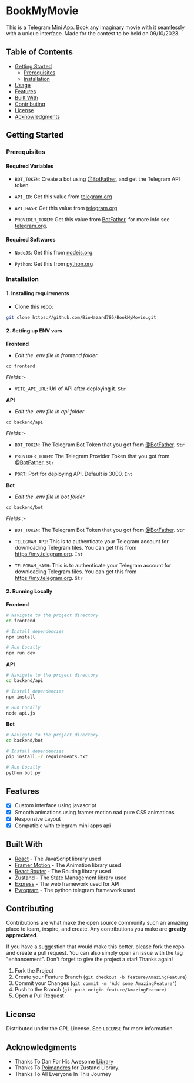 # BookMyMovie

This is a Telegram Mini App. Book any imaginary movie with it seamlessly with a unique interface. Made for the contest to be held on 09/10/2023.

## Table of Contents

- [Getting Started](#getting-started)
  - [Prerequisites](#prerequisites)
  - [Installation](#installation)
- [Usage](#usage)
- [Features](#features)
- [Built With](#built-with)
- [Contributing](#contributing)
- [License](#license)
- [Acknowledgments](#acknowledgments)

## Getting Started

### Prerequisites

#### Required Variables

- `BOT_TOKEN`: Create a bot using [@BotFather](https://telegram.dog/BotFather), and get the Telegram API token.

- `API_ID`: Get this value from [telegram.org](https://my.telegram.org/apps)

- `API_HASH`: Get this value from [telegram.org](https://my.telegram.org/apps)

- `PROVIDER_TOKEN`: Get this value from [BotFather](https://telegram.dog/BotFather), for more info see [telegram.org](https://core.telegram.org/bots/payments#getting-a-token).

#### Required Softwares

- `NodeJS`: Get this from [nodejs.org](https://nodejs.org/en/download).

- `Python`: Get this from [python.org](https://www.python.org/downloads/)

### Installation

#### 1. Installing requirements

- Clone this repo:

```bash
git clone https://github.com/BioHazard786/BookMyMovie.git
```

#### 2. Setting up ENV vars

**Frontend**

- _Edit the .env file in frontend folder_

```
cd frontend
```

_Fields :-_

- `VITE_API_URL`: Url of API after deploying it. `Str`

**API**

- _Edit the .env file in api folder_

```
cd backend/api
```

_Fields :-_

- `BOT_TOKEN`: The Telegram Bot Token that you got from [@BotFather](https://t.me/BotFather). `Str`

- `PROVIDER_TOKEN`: The Telegram Provider Token that you got from [@BotFather](https://t.me/BotFather). `Str`

- `PORT`: Port for deploying API. Default is 3000. `Int`

**Bot**

- _Edit the .env file in bot folder_

```
cd backend/bot
```

_Fields :-_

- `BOT_TOKEN`: The Telegram Bot Token that you got from [@BotFather](https://t.me/BotFather). `Str`

- `TELEGRAM_API`: This is to authenticate your Telegram account for downloading Telegram files. You can get this from <https://my.telegram.org>. `Int`
- `TELEGRAM_HASH`: This is to authenticate your Telegram account for downloading Telegram files. You can get this from <https://my.telegram.org>. `Str`

#### 2. Running Locally

**Frontend**

```bash
# Navigate to the project directory
cd frontend

# Install dependencies
npm install

# Run Locally
npm run dev
```

**API**

```bash
# Navigate to the project directory
cd backend/api

# Install dependencies
npm install

# Run Locally
node api.js
```

**Bot**

```bash
# Navigate to the project directory
cd backend/bot

# Install dependencies
pip install -r requirements.txt

# Run Locally
python bot.py
```

## Features

- [x] Custom interface using javascript
- [x] Smooth animations using framer motion nad pure CSS animations
- [x] Responsive Layout
- [x] Compatible with telegram mini apps api

## Built With

- [React](https://reactjs.org/) - The JavaScript library used
- [Framer Motion](https://www.framer.com/motion/) - The Animation library used
- [React Router](https://reactrouter.com/en/main) - The Routing library used
- [Zustand](https://github.com/pmndrs/zustand/) - The State Management library used
- [Express](https://expressjs.com/) - The web framework used for API
- [Pyrogram](https://pyrogram.org/) - The python telegram framework used

## Contributing

Contributions are what make the open source community such an amazing place to learn, inspire, and create. Any contributions you make are **greatly appreciated**.

If you have a suggestion that would make this better, please fork the repo and create a pull request. You can also simply open an issue with the tag "enhancement".
Don't forget to give the project a star! Thanks again!

1. Fork the Project
2. Create your Feature Branch (`git checkout -b feature/AmazingFeature`)
3. Commit your Changes (`git commit -m 'Add some AmazingFeature'`)
4. Push to the Branch (`git push origin feature/AmazingFeature`)
5. Open a Pull Request

## License

Distributed under the GPL License. See `LICENSE` for more information.

## Acknowledgments

- Thanks To Dan For His Awesome [Library](https://github.com/pyrogram/pyrogram)
- Thanks To [Poimandres](https://github.com/pmndrss) for Zustand Library.
- Thanks To All Everyone In This Journey
